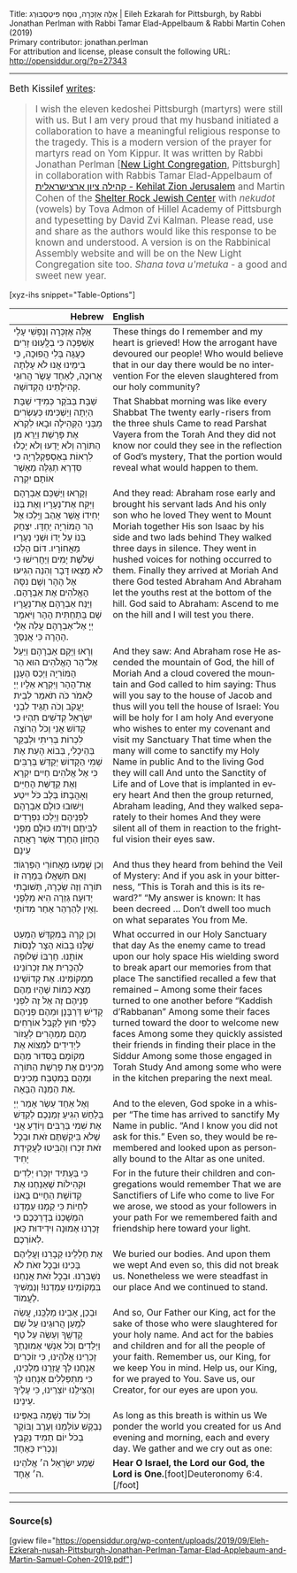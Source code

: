 <html>
<head></head>
<body>
Title: אֵלֶּה אֶזְכְּרָה, נוּסַח פִּיטְסְבּוּרְג | Eileh Ezkarah for Pittsburgh, by Rabbi Jonathan Perlman with Rabbi Tamar Elad-Appelbaum & Rabbi Martin Cohen (2019)<br />
Primary contributor: jonathan.perlman<br />
For attribution and license, please consult the following URL: <a href="http://opensiddur.org/?p=27343">http://opensiddur.org/?p=27343</a>
<p />
<hr />

<div class="english" lang="en" style="font-size: 1.2em;">

Beth Kissilef <a href="https://www.facebook.com/permalink.php?story_fbid=2383921938601844&id=100009521824547&__xts__%5B0%5D=68.ARDUNMvh4Fjyuq3LGkeTotz6ZjzUBp4nMkP3k6NskkA12DDQvzmFLmzFf3F_pVuj7VPnzfQdzskwwDZbsdPgKLm86wDY_FbR4mCS3QZZrM_iIixB557pBRydEZEv0s1ads_No4NX2tOfNtd6pW7ECJsL1gv7bVtAMkHiXF_yuyKkGn7UsESna_JXIfIOQzSzVwv5AXH8SuJ7olsY&__tn__=-R">writes</a>:

<blockquote>I wish the eleven kedoshei Pittsburgh (martyrs) were still with us. But I am very proud that my husband initiated a collaboration to have a meaningful religious response to the tragedy. This is a modern version of the prayer for martyrs read on Yom Kippur. It was written by Rabbi Jonathan Perlman [<a href="https://newlightcongregation.org">New Light Congregation</a>, Pittsburgh] in collaboration with Rabbis Tamar Elad-Appelbaum of <a href="http://kbyonline.org/synagogues/zion-jerusalem">קהילה ציון ארצישראלית - Kehilat Zion Jerusalem</a> and Martin Cohen of the <a href="https://www.srjc.org">Shelter Rock Jewish Center</a> with <em>nekudot</em> (vowels) by Tova Admon of Hillel Academy of Pittsburgh and typesetting by David Zvi Kalman. Please read, use and share as the authors would like this response to be known and understood. A version is on the Rabbinical Assembly website and will be on the New Light Congregation site too. <em>Shana tova u'metuka</em> - a good and sweet new year.</blockquote>
</div>

[xyz-ihs snippet="Table-Options"]<table style="margin-left: auto; margin-right: auto;" class="draggable">
<thead><tr><th id="x" style="text-align: right;">Hebrew</th><th style="text-align: left;">English</th></tr></thead>
<tbody>
<tr><td style="vertical-align:top;">
<div class="liturgy" lang="he">
אֵֽלֶּה אֶזְכְּרָה וְנַפְשִׁי עָלַי אֶשְׁפְּכָה
כִּי בְלְָעֽוּנוּ זָרִים כְּעֻגָּה בְּלִי הֲפוּכָה, 
כִּי בִימֵינוּ אֲנוּ לֹא עָלְתָה אֲרוּכָה,
לַאַחַד עָשָֹר הֲרוּגֵי קְהִילָתֵינוּ הַקְדוֹשָׁה.
</span></div></td>
 
<td style="vertical-align:top;">
<div class="english" lang="en">
These things do I remember and my heart is grieved!
How the arrogant have devoured our people!
Who would believe that in our day there would be no intervention
For the eleven slaughtered from our holy community?
</div></td></tr>


<tr><td style="vertical-align:top;">
<div class="liturgy" lang="he">
שַׁבָּת בַּבֹּקֶר כְּמִידֵי שַׁבָּת הַיְתָה  
וַיַשְׁכִּימוּ כְּעֶשְׂרִים מִבְּנֵי הַקְּהִילָה
וּבָאוּ לִקְרֹא אֶת פָּרַשַׁת וַיֵרַא מִן הַתּוֹרָה
וְלֹא יָדְעוּ וְלֹא יָכְלוּ לִרְאוֹת בְּאַסְפַּקְלַרְיָה  
כִּי סִּדְרַא תְגַלֶּה מְאַשֶׁר אוֹתָם יִקְרֶה 
</span></div></td>
 
<td style="vertical-align:top;">
<div class="english" lang="en">
That Shabbat morning was like every Shabbat
The twenty early-risers from the three shuls
Came to read Parshat Vayera from the Torah
And they did not know nor could they see in the reflection of God’s mystery, 
That the portion would reveal what would happen to them.
</div></td></tr>


<tr><td style="vertical-align:top;">
<div class="liturgy" lang="he">
וְקָרְאוּ׃ 
וַיַּשְׁכֵּם אַבְרָהָם וַיִּקַּח אֶת־נְעָרָיו
וְאֶת בְּנוֹ יְחִידוֹ אֲשֶׁר אָהַב
וַיֵּֽלְכוּ אֶל הַר הָמּוֹרִיָה יַחְדָּו.
יִצְחָק בְּנוֹ עַל יָדוֹ וּשְׁנֵי נְעָרָיו מֵאֲחוֹרָיו. 
דּוֹם הָלְכוּ שְׁלֹשֶׁת יָמִים
וַיַּחֲרִישׁוּ כִּי לֹא מָצְאוּ דָּבָר
וְהִנֵה הִגִיעוּ אֶל הָהָר
וְשָׁם נִסָּה הָאֱלֹהִים אֶת אַבְרָהָם.
וַיַּנַּח אַבְרָהָם אֶת־נַעֲרָיו שָׁם בְּתַחְתִּית הָהָר 
וַיֹּאמֶר יְיָ אֶל־אַבְרָהָם עֲלֵה אֵלַי הָהָרָה כִּי אֲנַסֶּךָּ. 
</span></div></td>
 
<td style="vertical-align:top;">
<div class="english" lang="en">
And they read:
Abraham rose early and brought his servant lads
And his only son who he loved
They went to Mount Moriah together
His son Isaac by his side and two lads behind
They walked three days in silence.
They went in hushed voices for nothing occurred to them.
Finally they arrived at Moriah
And there God tested Abraham
And Abraham let the youths rest at the bottom of the hill.
God said to Abraham: Ascend to me on the hill and I will test you there.
</div></td></tr>


<tr><td style="vertical-align:top;">
<div class="liturgy" lang="he">
וְרָאוּ׃ 
וַיָּקָם אַבְרָהָם
וַיַּעַל אֶל־הַר הָאֱלֹהִים הוּא הַר הָמּוֹרִיָה
וַיְכַס הֶעָנָן אֶת־הָהָר וַיִּקְרָא אֵלָיו יְיָ לֵאמֹר
כֹּה תֹאמַר לְבֵית יַעֲקֹב וְכֹה תַגֵּיד לִבְנֵי יִשְֹרָאֵל
קְדֹשִׁים תִּהְיוּ כִּי קָדוֹשׁ אֲנִי 
וְכֹל הַרוֹצֶה לִכְרוֹת בְּרִיתִי וּלְבַקֵּר בְּהֵיכָלִי,
בְּבוֹא הָעֵת אֶת שְׁמִי הַקָדוֹשׁ יְקַדֵּשׁ בְּרַבִּים 
כִּי אֶל אֱלֹהִים חַיִים יִקְרָא
וְאֶת קְדֻשַּׁת הָחַיִּים וְאָהֲבָתוֹ בְּלֶב כֹּל יִיטַע   
וַיַשׁוּבוּ כּוּלָם אַבְרָהָם לִפְנֵיהֶם 
וַיֵלְכוּ נִפְרָדִים לְבֵּיתָם  
וַיִדֹמוּ כוּלָם מִפְּנֵי הַחָזוֹן הַחָרֶד אַשֶׁר רָאֲתָה עֵינָם 
</span></div></td>
 
<td style="vertical-align:top;">
<div class="english" lang="en">
And they saw:
And Abraham rose
He ascended the mountain of God, the hill of Moriah
And a cloud covered the mountain and God called to him saying:
Thus will you say to the house of Jacob and thus will you tell the house of Israel: 
You will be holy for I am holy
And everyone who wishes to enter my covenant and visit my Sanctuary
That time when the many will come to sanctify my Holy Name in public
And to the living God they will call
And unto the Sanctity of Life and of Love that is implanted in every heart
And then the group returned, Abraham leading,
And they walked separately to their homes
And they were silent all of them in reaction to the frightful vision their eyes saw.
</div></td></tr>


<tr><td style="vertical-align:top;">
<div class="liturgy" lang="he">
וְכֵן שָׁמְעוּ מֵאֲחוֹרֵי הַפַּרְגּוֹד׃
וְאִם תִּשְׁאֲלוּ בְּמָרָה זוֹ תּוֹרָה וְזֶה שְׂכָרָהּ,
תְּשׁוּבָתִי יְדוּעָה׃
גְּזֵרָה הִיא מִלְּפָנַי
וְאֵין לְהַרְהֵר אַחַר מִדּוֹתָי.
</span></div></td>
 
<td style="vertical-align:top;">
<div class="english" lang="en">
And thus they heard from behind the Veil of Mystery:
And if you ask in your bitterness, “This is Torah and this is its reward?”
“My answer is known:
It has been decreed …
Don’t dwell too much on what separates You from Me.
</div></td></tr>


<tr><td style="vertical-align:top;">
<div class="liturgy" lang="he">
וְכֵן קָרָה בְּמִקְדַּשׁ הַמְעַט שֶׁלָּנוּ 
בְּבוֹא הַצָר לְנַסוֹת אוֹתָנוּ.
חַרְבּוֹ שְׁלוּפָה לְהַכְרִית אֶת זִכְרוֹנֵינוּ מִמְקוֹמֵינוּ. 
אֶת קְדוֹשֵׁינוּ מָצָא כְּמוֹת שֶׁהָיוּ׃ 
מֵהֶם פְּנֵיהֶם זֶה אֶל זֶה לִפְנֵי קָדִיֹש דְּרַבָּנָן 
וּמֵהֶם פְּנֵיהֶם כְּלַפֵּי חוּץ לְקַבֵּל אוֹרְחִים
מֵהֶם מְמַהָרִים לַעֲזוֹר לִיְדִידִים לִמְצוֹא
אֶת מְקוֹמָם בַּסִּדּוּר
מֵהֶם מְכִינִים אֶת פָּרַשַׁת הַתּוֹרָה
וּמֵהֶם בַּמִטְבַּח מְכִינִים אֶת הַמַנָה הַבָּאָה. 
</span></div></td>
 
<td style="vertical-align:top;">
<div class="english" lang="en">
What occurred in our Holy Sanctuary that day
As the enemy came to tread upon our holy space
His wielding sword to break apart our memories from that place
The sanctified recalled a few that remained –
Among some their faces turned to one another before “Kaddish d’Rabbanan”
Among some their faces turned toward the door to welcome new faces
Among some they quickly assisted their friends in finding
their place in the Siddur
Among some those engaged in Torah Study
And among some who were in the kitchen preparing the next meal.
</div></td></tr>


<tr><td style="vertical-align:top;">
<div class="liturgy" lang="he">
וְאֶל אַחַד עַשַׂר אָמַר יְיָ בְּלַחַשׁ
הִגִיעַ זְמַנְכֶם לְקַדֵּשׁ אֶת שִׁמִי בַּרַבִּים
וְיוֹדֵעַ אֲנִי שֶׁלֹא בִּיקַשְׁתֶּם זֹאת 
וּבְכׇל זֹאת זִכְרוּ וְהַבִּיטוּ לְעֲקֵידַת יָחִיד
</span></div></td>
 
<td style="vertical-align:top;">
<div class="english" lang="en">
And to the eleven, God spoke in a whisper
“The time has arrived to sanctify My Name in public.
“And I know you did not ask for this.” Even so, they would be remembered
and looked upon as personally bound to the Altar as one united.
</div></td></tr>


<tr><td style="vertical-align:top;">
<div class="liturgy" lang="he">
כִּי בַּעָתִיד יִזְכְּרוּ יְלַדִים וּקְּהִילוֹת 
שֶׁאַנַחְנוּ אֶת קְדוֹשָׁת הַחָיִים בָּאנוֹ לִחְיוֹת  
כִּי קַמְנוּ עַמָדְנוּ הִמְשָׁכְנוֹ בְּדָרְכְּכֶם 
כִּי זָכַרְנוּ אֶמוּנָה וִידִידוּת כַּאן לְאוֹרְכֶם.
</span></div></td>
 
<td style="vertical-align:top;">
<div class="english" lang="en">
For in the future their children and congregations would remember
That we are Sanctifiers of Life who come to live
For we arose, we stood as your followers in your path
For we remembered faith and friendship here toward your light.
</div></td></tr>


<tr><td style="vertical-align:top;">
<div class="liturgy" lang="he">
אֶת חַלְלֵינוּ קַבָרִנוּ
וְעֲלֵיהֶם בָּכִינוּ
וּבְכׇל זאֹת לֹא נִשְׁבַּרְנוּ.
וּבְכׇל זֹאת אֲנַחְנוּ בִּמְקוֹמֵינוּ עַמַדְנוּ!
וְנַמְשִׁיךְ לַעֲמוֹד.
</span></div></td>
 
<td style="vertical-align:top;">
<div class="english" lang="en">
We buried our bodies.
And upon them we wept
And even so, this did not break us.
Nonetheless we were steadfast in our place
And we continued to stand.
</div></td></tr>


<tr><td style="vertical-align:top;">
<div class="liturgy" lang="he">
וּבְכֵן, אָבִֽינוּ מַלְכֵּֽנוּ, עֲשֵׂה לְמַֽעַן הֲרוּגֵינוּ
עַל שֵׁם קׇדְשֶֽׁךָ
וְעַשֵׂה עַל טַף וַיְלַדִים וְכֹל אַנְשֵׁי אֶמוּנַתֶךָ
זָכְרֵינוּ אֱלֹהֵינוּ, כִּי זוֹכְרִים אַנָחְנוּ לָךְ 
עֲזְרֵֽנוּ מַלְכֵּינוּ, כִּי מִתְפַּלְלִים אַנָחְנוּ לָךְ
וְהַצִּילֵֽנוּ יוֹצְרֵינוּ, כִּי עָלֶיךָ עֵינֵינוּ.
</span></div></td>
 
<td style="vertical-align:top;">
<div class="english" lang="en">
And so, Our Father our King, act for the sake of those who were slaughtered 
for your holy name.
And act for the babies and children and for all the people of your faith.
Remember us, our King, for we keep You in mind.
Help us, our King, for we prayed to You.
Save us, our Creator, for our eyes are upon you.
</div></td></tr>


<tr><td style="vertical-align:top;">
<div class="liturgy" lang="he">
וְכֹל עוֹד נְשָׁמָה בְּאַפֶּינוּ
נְבַקֶשׁ עוֹלַמֵנוּ
וְעֶרֶב וַבּוֹקֶר בְכֹל יוֹם תַמִיד
נְקַבֵּץ וְנַכְרִיז כְּאֶחָד׃
</span></div></td>
 
<td style="vertical-align:top;">
<div class="english" lang="en">
As long as this breath is within us
We ponder the world you created for us
And evening and morning, each and every day.
We gather and we cry out as one:
</div></td></tr>


<tr><td style="vertical-align:top;">
<div class="liturgy" lang="he">
שְׁמַע יִשְׂרָאֵל ה׳ אֱלֹהֵינוּ ה׳ אֶחָד.
</span></div></td>
 
<td style="vertical-align:top;">
<div class="english" lang="en">
<strong>Hear O Israel, the Lord our God, the Lord is One.</strong>[foot]Deuteronomy 6:4.[/foot]
</div></td></tr>
</tbody></table>

<hr />

<h3>Source(s)</h3>

[gview file="https://opensiddur.org/wp-content/uploads/2019/09/Eleh-Ezkerah-nusah-Pittsburgh-Jonathan-Perlman-Tamar-Elad-Applebaum-and-Martin-Samuel-Cohen-2019.pdf"]
</body>
</html>